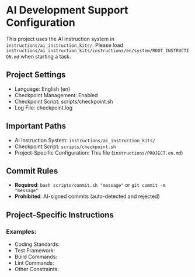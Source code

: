 # AI Development Support Configuration

This project uses the AI instruction system in `instructions/ai_instruction_kits/`.
Please load `instructions/ai_instruction_kits/instructions/en/system/ROOT_INSTRUCTION.md` when starting a task.

## Project Settings
- Language: English (en)
- Checkpoint Management: Enabled
- Checkpoint Script: scripts/checkpoint.sh
- Log File: checkpoint.log

## Important Paths
- AI Instruction System: `instructions/ai_instruction_kits/`
- Checkpoint Script: `scripts/checkpoint.sh`
- Project-Specific Configuration: This file (`instructions/PROJECT.en.md`)

## Commit Rules
- **Required**: `bash scripts/commit.sh "message"` or `git commit -m "message"`
- **Prohibited**: AI-signed commits (auto-detected and rejected)

## Project-Specific Instructions
<!-- Add your project-specific instructions here -->

### Examples:
- Coding Standards: 
- Test Framework: 
- Build Commands: 
- Lint Commands: 
- Other Constraints: 